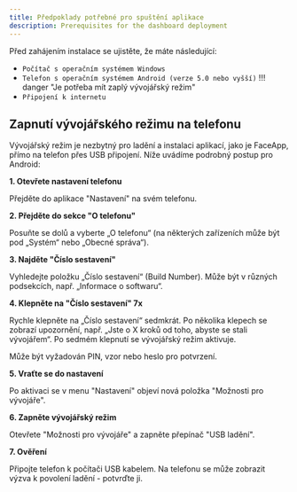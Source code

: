 ```yaml
---
title: Předpoklady potřebné pro spuštění aplikace
description: Prerequisites for the dashboard deployment
---
```




Před zahájením instalace se ujistěte, že máte následující:

- `Počítač s operačním systémem Windows`
- `Telefon s operačním systémem Android (verze 5.0 nebo vyšší)`
!!! danger "Je potřeba mít zaplý vývojářský režim"
- `Připojení k internetu`


## Zapnutí vývojářského režimu na telefonu

Vývojářský režim je nezbytný pro ladění a instalaci aplikací, jako je FaceApp, přímo na telefon přes USB připojení. Níže uvádíme podrobný postup pro Android:

**1. Otevřete nastavení telefonu**

Přejděte do aplikace "Nastavení" na svém telefonu.

**2. Přejděte do sekce "O telefonu"**

Posuňte se dolů a vyberte „O telefonu“ (na některých zařízeních může být pod „Systém“ nebo „Obecné správa“).

**3. Najděte "Číslo sestavení"**

Vyhledejte položku „Číslo sestavení“ (Build Number). Může být v různých podsekcích, např. „Informace o softwaru“.

**4. Klepněte na "Číslo sestavení" 7x**

Rychle klepněte na „Číslo sestavení“ sedmkrát. Po několika klepech se zobrazí upozornění, např. „Jste o X kroků od toho, abyste se stali vývojářem“. Po sedmém klepnutí se vývojářský režim aktivuje.

Může být vyžadován PIN, vzor nebo heslo pro potvrzení.

**5. Vraťte se do nastavení**

Po aktivaci se v menu "Nastavení" objeví nová položka "Možnosti pro vývojáře".

**6. Zapněte vývojářský režim**

Otevřete "Možnosti pro vývojáře" a zapněte přepínač "USB ladění".

**7. Ověření**

Připojte telefon k počítači USB kabelem. Na telefonu se může zobrazit výzva k povolení ladění - potvrďte ji.


